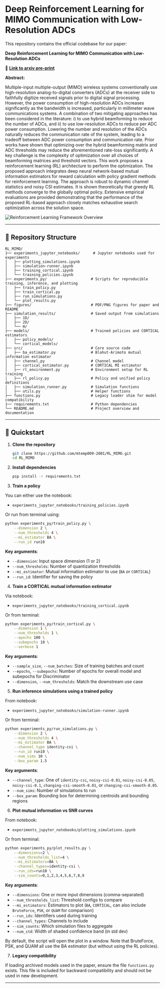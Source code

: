 # Deep Reinforcement Learning for MIMO Communication with Low-Resolution ADCs

This repository contains the official codebase for our paper:

**Deep Reinforcement Learning for MIMO Communication with Low-Resolution ADCs**

📄 **[Link to arxiv pre-print]([https://arxiv.org/abs/your-paper-id](https://arxiv.org/abs/2504.18957))**

**Abstract:**

Multiple-input multiple-output (MIMO) wireless systems conventionally use high-resolution analog-to-digital converters (ADCs) at the receiver side to faithfully digitize received signals prior to digital signal processing. However, the power consumption of high-resolution ADCs increases significantly as the bandwidth is increased, particularly in millimeter wave communications systems. A combination of two mitigating approaches has been considered in the literature: i) to use hybrid beamforming to reduce the number of ADCs, and ii) to use low-resolution ADCs to reduce per ADC power consumption.
Lowering the number and resolution of the ADCs naturally reduces the communication rate of the system, leading to a tradeoff between ADC power consumption and communication rate. Prior works have shown that optimizing over the hybrid beamforming matrix and ADC thresholds may reduce the aforementioned rate-loss significantly. A key challenge is the complexity of optimization over all choices of beamforming matrices and threshold vectors. This work proposes a reinforcement learning (RL) architecture to perform the optimization. The proposed approach integrates deep neural network-based mutual information estimators for reward calculation with policy gradient methods for reinforcement learning. The approach is robust to dynamic channel statistics and noisy CSI estimates. It is shown theoretically that greedy RL methods converge to the globally optimal policy. Extensive empirical evaluations are provided demonstrating that the performance of the proposed RL-based approach closely matches exhaustive search optimization across the solution space.

![Reinforcement Learning Framework Overview](figures/rl_overview.png)

---
## 📁 Repository Structure

```plaintext
RL_MIMO/
├── experiments_jupyter_notebooks/      # Jupyter notebooks used for experiments
│   ├── plotting_simulations.ipynb
│   ├── simulation-runner.ipynb
│   ├── training_cortical.ipynb
│   └── training_policies.ipynb
├── experiments_py/                    # Scripts for reproducible training, inference, and plotting
│   ├── train_policy.py
│   ├── train_cortical.py
│   ├── run_simulations.py
│   └── plot_results.py
├── figures/                           # PDF/PNG figures for paper and README
├── simulation_results/                # Saved output from simulations
│   ├── 1D/                            
│   ├── 2D/                            
│   └── H/                             
├── models/                            # Trained policies and CORTICAL estimators
│   ├── policy_models/
│   └── cortical_models/
├── src/                               # Core source code
│   ├── ba_estimator.py                # Blahut-Arimoto mutual information estimator
│   ├── channel.py                     # Channel model 
│   ├── cortical_estimator.py          # CORTICAL MI estimator
│   ├── rl_environment.py              # Environment setup for RL training
│   ├── rl_policy.py                   # Policy and unified policy definitions
│   ├── simulation_runner.py           # Simulation functions
│   ├── utils.py                       # Helper functions 
├── functions.py                       # Legacy loader shim for model compatibility
├── requirements.txt                   # Python dependencies
└── README.md                          # Project overview and documentation

```

---

## 🚀 Quickstart

1. **Clone the repository**

    ```bash
    git clone https://github.com/mtemp009-2001/RL_MIMO.git
    cd RL_MIMO
    ```

2. **Install dependencies**

    ```bash
    pip install -r requirements.txt
    ```

3. **Train a policy**

You can either use the notebook:

- `experiments_jupyter_notebooks/training_policies.ipynb`

Or run from terminal using:

```bash
python experiments_py/train_policy.py \
    --dimension 2 \
    --num_thresholds 4 \
    --mi_estimator BA \
    --run_id run10
```

**Key arguments**:
- `--dimension`: Input space dimension (1 or 2)
- `--num_thresholds`: Number of quantization thresholds
- `--mi_estimator`: Mutual information estimator to use (`BA` or `CORTICAL`)
- `--run_id`: Identifier for saving the policy


4. **Train a CORTICAL mutual information estimator**

Via notebook:

- `experiments_jupyter_notebooks/training_cortical.ipynb`

Or from terminal:

```bash
python experiments_py/train_cortical.py \
    --dimension 1 \
    --num_thresholds 1 \
    --epochs 100 \
    --subepochs 10 \
    --verbose 1
```

**Key arguments**:
- `--sample_size`, `--num_batches`: Size of training batches and count
- `--epochs`, `--subepochs`: Number of epochs for overall model and subepochs for Discriminator
- `--dimension`, `--num_thresholds`: Match the downstream use case


5. **Run inference simulations using a trained policy**

From notebook:

- `experiments_jupyter_notebooks/simulation-runner.ipynb`

Or from terminal:

```bash
python experiments_py/run_simulations.py \
    --dimension 2 \
    --num_thresholds 4 \
    --mi_estimator BA \
    --channel_type identity-csi \
    --run_id run10 \
    --num_sims 10 \
    --box_param 1.5
```

**Key arguments**:
- `--channel_type`: One of `identity-csi`, `noisy-csi-0.01`, `noisy-csi-0.05`, `noisy-csi-0.1`, `changing-csi-smooth-0.01`, or `changing-csi-smooth-0.05`.
- `--num_sims`: Number of simulations to run
- `--box_param`: Bounding box for determining centroids and bounding regions

6. **Plot mutual information vs SNR curves**

From notebook:

- `experiments_jupyter_notebooks/plotting_simulations.ipynb`

Or from terminal:

```bash
python experiments_py/plot_results.py \
    --dimensions=2 \
    --num_thresholds_list=4 \
    --mi_estimators=BA \
    --channel_types=identity-csi \
    --run_ids=run10 \
    --sim_counts=0,1,2,3,4,5,6,7,8,9
```

**Key arguments**:
- `--dimensions`: One or more input dimensions (comma-separated)
- `--num_thresholds_list`: Threshold configs to compare
- `--mi_estimators`: Estimators to plot (`BA`, `CORTICAL`, can also include `BruteForce`, `PSK`, or `QUAM` for comparison)
- `--run_ids`: Identifiers used during training
- `--channel_types`: Channels to include
- `--sim_counts`: Which simulation files to aggregate
- `--num_std`: Width of shaded confidence band (in std dev)

By default, the script will open the plot in a window. Note that BruteForce, PSK, and QUAM all use the BA estimator (but without using the RL policies).


7. **Legacy compatibility**

If loading archived models used in the paper, ensure the file `functions.py` exists. This file is included for backward compatibility and should not be used in new development.

---
